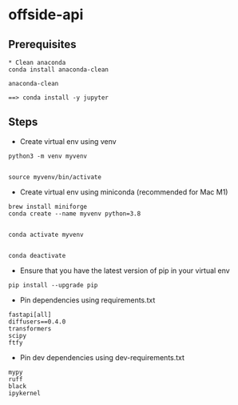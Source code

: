 # offside-api

## Prerequisites

```
* Clean anaconda
conda install anaconda-clean

anaconda-clean

==> conda install -y jupyter

```

## Steps

* Create virtual env using venv

```
python3 -m venv myvenv


source myvenv/bin/activate
```

* Create virtual env using miniconda (recommended for Mac M1)

```
brew install miniforge
conda create --name myvenv python=3.8


conda activate myvenv


conda deactivate
```

* Ensure that you have the latest version of pip in your virtual env
```
pip install --upgrade pip
```

* Pin dependencies using requirements.txt
```
fastapi[all]
diffusers==0.4.0
transformers
scipy
ftfy
```

* Pin dev dependencies using dev-requirements.txt

```
mypy
ruff
black
ipykernel
```
